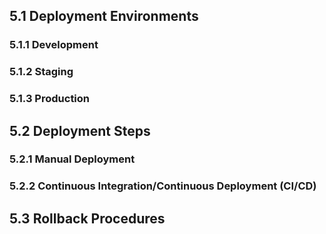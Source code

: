 ## 5.1 Deployment Environments
### 5.1.1 Development
### 5.1.2 Staging
### 5.1.3 Production
## 5.2 Deployment Steps
### 5.2.1 Manual Deployment
### 5.2.2 Continuous Integration/Continuous Deployment (CI/CD)
## 5.3 Rollback Procedures